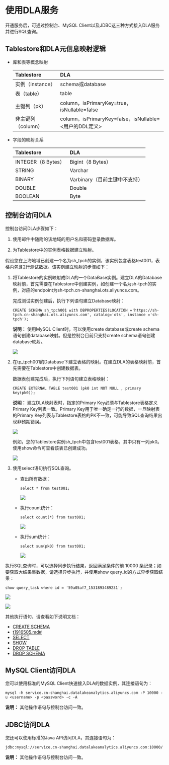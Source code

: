 # 使用DLA服务

开通服务后，可通过控制台、MySQL Client以及JDBC这三种方式接入DLA服务并进行SQL查询。

## Tablestore和DLA元信息映射逻辑

-   库和表等概念映射

    |Tablestore|DLA|
    |:---------|:--|
    |实例（instance）|schema或database|
    |表（table）|table|
    |主键列（pk）|column，isPrimaryKey=true，isNullable=false|
    |非主键列（column）|column，isPrimaryKey=false，isNullable=<用户的DDL定义\>|

-   字段的映射关系

    |Tablestore|DLA|
    |:---------|:--|
    |INTEGER（8 Bytes）|Bigint（8 Bytes）|
    |STRING|Varchar|
    |BINARY|Varbinary（目前主键中不支持）|
    |DOUBLE|Double|
    |BOOLEAN|Byte|


## 控制台访问DLA

控制台访问DLA步骤如下：

1.  使用邮件中随附的该地域的用户名和密码登录数据库。

2.  为Tablestore中的实例表格数据建立映射。


假设您在上海地域已创建一个名为sh\_tpch的实例，该实例包含表格test001，表格内包含2行测试数据。该实例建立映射的步骤如下：

1.  将Tablestore的实例映射成DLA的一个DataBase实例。建立DLA的Database映射前，首先需要在Tablestore中创建实例，如创建一个名为sh-tpch的实例，对应的endpoint为sh-tpch.cn-shanghai.ots.aliyuncs.com。

    完成测试实例创建后，执行下列语句建立Database映射：

    ```
    CREATE SCHEMA sh_tpch001 with DBPROPERTIES(LOCATION ='https://sh-tpch.cn-shanghai.ots.aliyuncs.com', catalog='ots', instance ='sh-tpch');                   
    ```

    **说明：** 使用MySQL Client时，可以使用create database或create schema语句创建database映射。但是控制台目前只支持create schema语句创建database映射。

    ![](https://static-aliyun-doc.oss-accelerate.aliyuncs.com/assets/img/20335/156646314712014_zh-CN.png)

2.  在tp\_tpch001的Database下建立表格的映射。在建立DLA的表格映射前，首先需要在Tablestore中创建数据表。

    数据表创建完成后，执行下列语句建立表格映射：

    ```
    CREATE EXTERNAL TABLE test001 (pk0 int NOT NULL , primary key(pk0));                
    ```

    **说明：** 建立DLA映射表时，指定的Primary Key必须与Tablestore表格定义Primary Key列表一致。Primary Key用于唯一确定一行的数据，一旦映射表的Primary Key列表与Tablestore表格的PK不一致，可能导致SQL查询结果出现非预期错误。

    ![](https://static-aliyun-doc.oss-accelerate.aliyuncs.com/assets/img/20335/156646314712015_zh-CN.png)

    例如，您的Tablestore实例sh\_tpch中包含test001表格，其中只有一列pk0。使用show命令可查看该表已创建成功。

    ![](https://static-aliyun-doc.oss-accelerate.aliyuncs.com/assets/img/20335/156646314712016_zh-CN.png)

3.  使用select语句执行SQL查询。

    -   查出所有数据：

        ```
        select * from test001;                                
        ```

        ![](https://static-aliyun-doc.oss-accelerate.aliyuncs.com/assets/img/20335/156646314812017_zh-CN.png)

    -   执行count统计：

        ```
        select count(*) from test001;                               
        ```

        ![](https://static-aliyun-doc.oss-accelerate.aliyuncs.com/assets/img/20335/156646314812018_zh-CN.png)

    -   执行sum统计：

        ```
        select sum(pk0) from test001;                         
        ```

        ![](https://static-aliyun-doc.oss-accelerate.aliyuncs.com/assets/img/20335/156646314812019_zh-CN.png)


执行SQL查询时，可以选择同步执行结果，返回满足条件的前 10000 条记录；如要获取大结果集数据，请选择异步执行，并使用show query\_id的方式异步获取结果：

```
show query_task where id = '59a05af7_1531893489231';           
```

![](https://static-aliyun-doc.oss-accelerate.aliyuncs.com/assets/img/20335/156646314912020_zh-CN.png)

![](https://static-aliyun-doc.oss-accelerate.aliyuncs.com/assets/img/20335/156646314912021_zh-CN.png)

其他执行语句，请查看如下说明文档：

-   [CREATE SCHEMA](https://help.aliyun.com/document_detail/72005.html)
-   [t1916505.md\#]()
-   [SELECT](https://help.aliyun.com/document_detail/71044.html)
-   [SHOW]()
-   [DROP TABLE](https://help.aliyun.com/document_detail/72008.htm)
-   [DROP SCHEMA](https://help.aliyun.com/document_detail/72007.html)

## MySQL Client访问DLA

您可以使用标准的MySQL Client快速接入DLA的数据实例，其连接语句为：

```
mysql -h service.cn-shanghai.datalakeanalytics.aliyuncs.com -P 10000 -u <username> -p <password> -c -A         
```

**说明：** 其他操作语句与控制台访问一致。

## JDBC访问DLA

您还可以使用标准的Java API访问DLA，其连接语句为：

```
jdbc:mysql://service.cn-shanghai.datalakeanalytics.aliyuncs.com:10000/         
```

**说明：** 其他操作语句与控制台访问一致。

